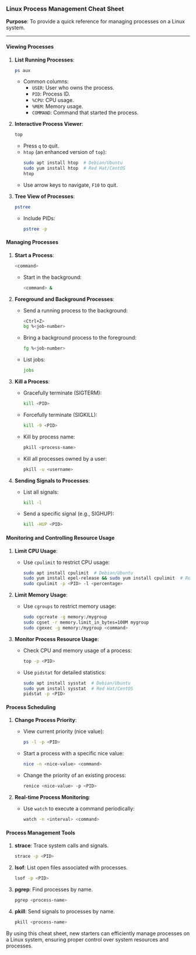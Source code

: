 ### Linux Process Management Cheat Sheet

**Purpose**: To provide a quick reference for managing processes on a Linux system.

---

#### Viewing Processes

1. **List Running Processes**:
   ```sh
   ps aux
   ```
   - Common columns:
     - `USER`: User who owns the process.
     - `PID`: Process ID.
     - `%CPU`: CPU usage.
     - `%MEM`: Memory usage.
     - `COMMAND`: Command that started the process.

2. **Interactive Process Viewer**:
   ```sh
   top
   ```
   - Press `q` to quit.
   - `htop` (an enhanced version of `top`):
     ```sh
     sudo apt install htop  # Debian/Ubuntu
     sudo yum install htop  # Red Hat/CentOS
     htop
     ```
   - Use arrow keys to navigate, `F10` to quit.

3. **Tree View of Processes**:
   ```sh
   pstree
   ```
   - Include PIDs:
     ```sh
     pstree -p
     ```

#### Managing Processes

1. **Start a Process**:
   ```sh
   <command>
   ```
   - Start in the background:
     ```sh
     <command> &
     ```

2. **Foreground and Background Processes**:
   - Send a running process to the background:
     ```sh
     <Ctrl+Z>
     bg %<job-number>
     ```
   - Bring a background process to the foreground:
     ```sh
     fg %<job-number>
     ```
   - List jobs:
     ```sh
     jobs
     ```

3. **Kill a Process**:
   - Gracefully terminate (SIGTERM):
     ```sh
     kill <PID>
     ```
   - Forcefully terminate (SIGKILL):
     ```sh
     kill -9 <PID>
     ```
   - Kill by process name:
     ```sh
     pkill <process-name>
     ```
   - Kill all processes owned by a user:
     ```sh
     pkill -u <username>
     ```

4. **Sending Signals to Processes**:
   - List all signals:
     ```sh
     kill -l
     ```
   - Send a specific signal (e.g., SIGHUP):
     ```sh
     kill -HUP <PID>
     ```

#### Monitoring and Controlling Resource Usage

1. **Limit CPU Usage**:
   - Use `cpulimit` to restrict CPU usage:
     ```sh
     sudo apt install cpulimit  # Debian/Ubuntu
     sudo yum install epel-release && sudo yum install cpulimit  # Red Hat/CentOS
     sudo cpulimit -p <PID> -l <percentage>
     ```

2. **Limit Memory Usage**:
   - Use `cgroups` to restrict memory usage:
     ```sh
     sudo cgcreate -g memory:/mygroup
     sudo cgset -r memory.limit_in_bytes=100M mygroup
     sudo cgexec -g memory:/mygroup <command>
     ```

3. **Monitor Process Resource Usage**:
   - Check CPU and memory usage of a process:
     ```sh
     top -p <PID>
     ```
   - Use `pidstat` for detailed statistics:
     ```sh
     sudo apt install sysstat  # Debian/Ubuntu
     sudo yum install sysstat  # Red Hat/CentOS
     pidstat -p <PID>
     ```

#### Process Scheduling

1. **Change Process Priority**:
   - View current priority (nice value):
     ```sh
     ps -l -p <PID>
     ```
   - Start a process with a specific nice value:
     ```sh
     nice -n <nice-value> <command>
     ```
   - Change the priority of an existing process:
     ```sh
     renice <nice-value> -p <PID>
     ```

2. **Real-time Process Monitoring**:
   - Use `watch` to execute a command periodically:
     ```sh
     watch -n <interval> <command>
     ```

#### Process Management Tools

1. **strace**: Trace system calls and signals.
   ```sh
   strace -p <PID>
   ```

2. **lsof**: List open files associated with processes.
   ```sh
   lsof -p <PID>
   ```

3. **pgrep**: Find processes by name.
   ```sh
   pgrep <process-name>
   ```

4. **pkill**: Send signals to processes by name.
   ```sh
   pkill <process-name>
   ```

By using this cheat sheet, new starters can efficiently manage processes on a Linux system, ensuring proper control over system resources and processes.